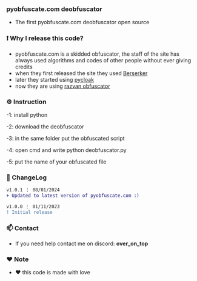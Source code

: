 ### pyobfuscate.com deobfuscator
- The first pyobfuscate.com deobfuscator open source

### ❗ Why I release this code?
- pyobfuscate.com is a skidded obfuscator, the staff of the site has always used algorithms and codes of other people without ever giving credits
- when they first released the site they used [Berserker](https://github.com/billythegoat356/Berserker/)
- later they started using [pycloak](https://github.com/addi00000/pycloak)
- now they are using [razvan obfuscator](https://github.com/im-razvan/Python-Obfuscator)

### ⚙️ Instruction

-1: install python  

-2: download the deobfuscator

-3: in the same folder put the obfuscated script      

-4: open cmd and write python deobfuscator.py  

-5: put the name of your obfuscated file  

### 📜 ChangeLog

```diff
v1.0.1 ⋮ 08/01/2024
+ Updated to latest version of pyobfuscate.com :)

v1.0.0 ⋮ 01/11/2023
! Initial release
```

### 📫 Contact

- If you need help contact me on discord: **over_on_top**

### ❤️ Note
-  ❤️ this code is made with love

